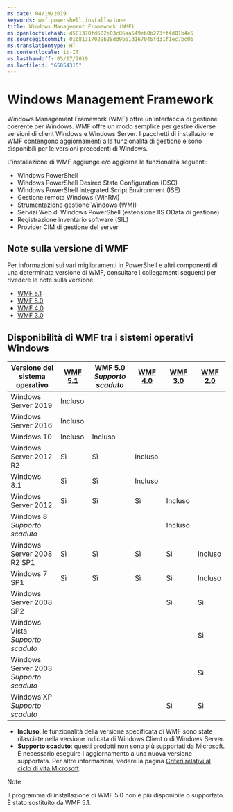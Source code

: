 ```yaml
---
ms.date: 04/19/2019
keywords: wmf,powershell,installazione
title: Windows Management Framework (WMF)
ms.openlocfilehash: d581370fd602e03c86aa549eb8b273ff4d01b4e5
ms.sourcegitcommit: 01b81317029b28dd9b61d167045fd31f1ec7bc06
ms.translationtype: HT
ms.contentlocale: it-IT
ms.lasthandoff: 05/17/2019
ms.locfileid: "65854315"
---
```

# <a name="windows-management-framework"></a>Windows Management Framework

Windows Management Framework (WMF) offre un'interfaccia di gestione coerente per Windows. WMF offre un modo semplice per gestire diverse versioni di client Windows e Windows Server. I pacchetti di installazione WMF contengono aggiornamenti alla funzionalità di gestione e sono disponibili per le versioni precedenti di Windows.

L'installazione di WMF aggiunge e/o aggiorna le funzionalità seguenti:

- Windows PowerShell
- Windows PowerShell Desired State Configuration (DSC)
- Windows PowerShell Integrated Script Environment (ISE)
- Gestione remota Windows (WinRM)
- Strumentazione gestione Windows (WMI)
- Servizi Web di Windows PowerShell (estensione IIS OData di gestione)
- Registrazione inventario software (SIL)
- Provider CIM di gestione del server

## <a name="wmf-release-notes"></a>Note sulla versione di WMF

Per informazioni sui vari miglioramenti in PowerShell e altri componenti di una determinata versione di WMF, consultare i collegamenti seguenti per rivedere le note sulla versione:

- [WMF 5.1](whats-new/release-notes.md#wmf-51-changes)
- [WMF 5.0](whats-new/release-notes.md#wmf-50-changes)
- [WMF 4.0](https://download.microsoft.com/download/3/D/6/3D61D262-8549-4769-A660-230B67E15B25/Windows%20Management%20Framework%204%200%20Release%20Notes.docx)
- [WMF 3.0](https://download.microsoft.com/download/E/7/6/E76850B8-DA6E-4FF5-8CCE-A24FC513FD16/WMF%203%20Release%20Notes.docx)

## <a name="wmf-availability-across-windows-operating-systems"></a>Disponibilità di WMF tra i sistemi operativi Windows

|        Versione del sistema operativo         | [WMF 5.1][]  | WMF 5.0<br>*Supporto scaduto* | [WMF 4.0][]  | [WMF 3.0][]  | [WMF 2.0][]  |
| --------------------------------------- | ------------ | --------------------------- | ------------ | ------------ | ------------ |
| Windows Server 2019                     | Incluso |                             |              |              |              |
| Windows Server 2016                     | Incluso |                             |              |              |              |
| Windows 10                              | Incluso | Incluso                |              |              |              |
| Windows Server 2012 R2                  | Sì          | Sì                         | Incluso |              |              |
| Windows 8.1                             | Sì          | Sì                         | Incluso |              |              |
| Windows Server 2012                     | Sì          | Sì                         | Sì          | Incluso |              |
| Windows 8<br>*Supporto scaduto*           |              |                             |              | Incluso |              |
| Windows Server 2008 R2 SP1              | Sì          | Sì                         | Sì          | Sì          | Incluso |
| Windows 7 SP1                           | Sì          | Sì                         | Sì          | Sì          | Incluso |
| Windows Server 2008 SP2                 |              |                             |              | Sì          | Sì          |
| Windows Vista<br>*Supporto scaduto*       |              |                             |              |              | Sì          |
| Windows Server 2003<br>*Supporto scaduto* |              |                             |              |              | Sì          |
| Windows XP<br>*Supporto scaduto*          |              |                             |              | Sì          | Sì          |

- **Incluso**: le funzionalità della versione specificata di WMF sono state rilasciate nella versione indicata di Windows Client o di Windows Server.
- **Supporto scaduto**: questi prodotti non sono più supportati da Microsoft. È necessario eseguire l'aggiornamento a una nuova versione supportata. Per altre informazioni, vedere la pagina [Criteri relativi al ciclo di vita Microsoft][].

> [!NOTE]
> Il programma di installazione di WMF 5.0 non è più disponibile o supportato. È stato sostituito da WMF 5.1.

[Criteri relativi al ciclo di vita Microsoft]: https://support.microsoft.com/lifecycle
[WMF 5.1]: https://aka.ms/wmf51download
[WMF 4.0]: https://aka.ms/wmf4download
[WMF 3.0]: https://aka.ms/wmf3download
[WMF 2.0]: https://aka.ms/wmf2download
